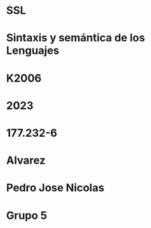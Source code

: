 # SSL
# Sintaxis y semántica de los Lenguajes
# K2006
# 2023
# 177.232-6
# Alvarez
# Pedro Jose Nicolas
# Grupo 5
